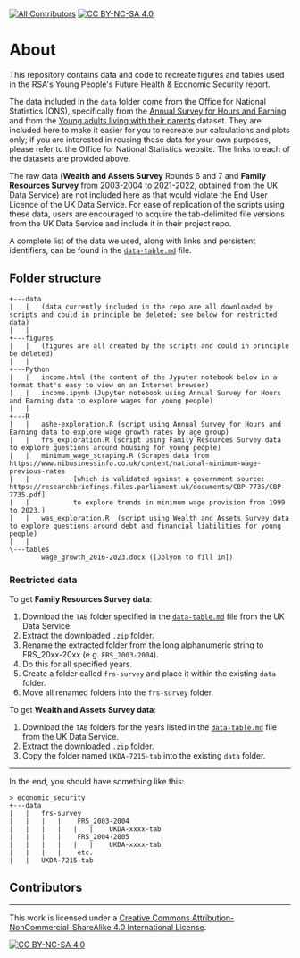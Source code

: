 [![All Contributors](https://img.shields.io/github/all-contributors/projectOwner/projectName?color=ee8449&style=flat-square)](#contributors)
[![CC BY-NC-SA 4.0][cc-by-nc-sa-shield]][cc-by-nc-sa]
# About
This repository contains data and code to recreate figures and tables used in the RSA's Young People's Future Health & Economic Security report.

The data included in the `data` folder come from the Office for National Statistics (ONS), specifically from the [Annual Survey for Hours and Earning](https://www.ons.gov.uk/employmentandlabourmarket/peopleinwork/earningsandworkinghours/datasets/allemployeesashetable1) and from the [Young adults living with their parents](https://www.ons.gov.uk/peoplepopulationandcommunity/birthsdeathsandmarriages/families/datasets/youngadultslivingwiththeirparents) dataset.
They are included here to make it easier for you to recreate our calculations and plots only; if you are interested in reusing these data for your own purposes, please refer to the Office for National Statistics website.
The links to each of the datasets are provided above.

The raw data (**Wealth and Assets Survey** Rounds 6 and 7 and **Family Resources Survey** from 2003-2004 to 2021-2022, obtained from the UK Data Service) are not included here as that would violate the End User Licence of the UK Data Service.
For ease of replication of the scripts using these data, users are encouraged to acquire the tab-delimited file versions from the UK Data Service and include it in their project repo.

A complete list of the data we used, along with links and persistent identifiers, can be found in the [`data-table.md`](/data-table.md) file.

## Folder structure
```
+---data
|   |   (data currently included in the repo are all downloaded by scripts and could in principle be deleted; see below for restricted data)
|   |
+---figures
|   |   (figures are all created by the scripts and could in principle be deleted)
|   |
+---Python
|   |   income.html (the content of the Jyputer notebook below in a format that's easy to view on an Internet browser)
|   |   income.ipynb (Jupyter notebook using Annual Survey for Hours and Earning data to explore wages for young people)
|   |
+---R
|   |   ashe-exploration.R (script using Annual Survey for Hours and Earning data to explore wage growth rates by age group)
|   |   frs_exploration.R (script using Family Resources Survey data to explore questions around housing for young people)
|   |   minimum_wage_scraping.R (Scrapes data from https://www.nibusinessinfo.co.uk/content/national-minimum-wage-previous-rates
|   |           [which is validated against a government source: https://researchbriefings.files.parliament.uk/documents/CBP-7735/CBP-7735.pdf]
|   |           to explore trends in minimum wage provision from 1999 to 2023.)
|   |   was_exploration.R  (script using Wealth and Assets Survey data to explore questions around debt and financial liabilities for young people)
|   |
\---tables
        wage_growth_2016-2023.docx ([Jolyon to fill in])
```

### Restricted data

To get **Family Resources Survey data**:
1. Download the `TAB` folder specified in the [`data-table.md`](/data-table.md) file from the UK Data Service.
2. Extract the downloaded `.zip` folder.
3. Rename the extracted folder from the long alphanumeric string to FRS_20xx-20xx (e.g. `FRS_2003-2004`).
4. Do this for all specified years.
5. Create a folder called `frs-survey` and place it within the existing `data` folder.
6. Move all renamed folders into the `frs-survey` folder.

To get **Wealth and Assets Survey data**:
1. Download the `TAB` folders for the years listed in the [`data-table.md`](/data-table.md) file from the UK Data Service.
2. Extract the downloaded `.zip` folder.
3. Copy the folder named `UKDA-7215-tab` into the existing `data` folder.

-----------------------------------------------------------------------------

In the end, you should have something like this:

```
> economic_security
+---data
|   |   frs-survey
|   |   |   |    FRS_2003-2004
|   |   |   |   |   |    UKDA-xxxx-tab
|   |   |   |    FRS_2004-2005
|   |   |   |   |   |    UKDA-xxxx-tab
|   |   |   |    etc.
|   |   UKDA-7215-tab
```

## Contributors

<!-- ALL-CONTRIBUTORS-LIST:START - Do not remove or modify this section -->
<!-- prettier-ignore-start -->
<!-- markdownlint-disable -->

<!-- markdownlint-restore -->
<!-- prettier-ignore-end -->

<!-- ALL-CONTRIBUTORS-LIST:END -->

-----------------------------------------------------------------------------
This work is licensed under a
[Creative Commons Attribution-NonCommercial-ShareAlike 4.0 International License][cc-by-nc-sa].

[![CC BY-NC-SA 4.0][cc-by-nc-sa-image]][cc-by-nc-sa]

[cc-by-nc-sa]: http://creativecommons.org/licenses/by-nc-sa/4.0/
[cc-by-nc-sa-image]: https://licensebuttons.net/l/by-nc-sa/4.0/88x31.png
[cc-by-nc-sa-shield]: https://img.shields.io/badge/License-CC%20BY--NC--SA%204.0-lightgrey.svg

